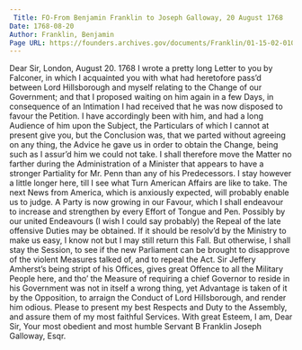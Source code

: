 ```yaml
---
 Title: FO-From Benjamin Franklin to Joseph Galloway, 20 August 1768
Date: 1768-08-20
Author: Franklin, Benjamin
Page URL: https://founders.archives.gov/documents/Franklin/01-15-02-0106
---
```


Dear Sir,
London, August 20. 1768
I wrote a pretty long Letter to you by Falconer, in which I acquainted you with what had heretofore pass’d between Lord Hillsborough and myself relating to the Change of our Government; and that I proposed waiting on him again in a few Days, in consequence of an Intimation I had received that he was now disposed to favour the Petition. I have accordingly been with him, and had a long Audience of him upon the Subject, the Particulars of which I cannot at present give you, but the Conclusion was, that we parted without agreeing on any thing, the Advice he gave us in order to obtain the Change, being such as I assur’d him we could not take. I shall therefore move the Matter no farther during the Administration of a Minister that appears to have a stronger Partiality for Mr. Penn than any of his Predecessors. I stay however a little longer here, till I see what Turn American Affairs are like to take. The next News from America, which is anxiously expected, will probably enable us to judge. A Party is now growing in our Favour, which I shall endeavour to increase and strengthen by every Effort of Tongue and Pen. Possibly by our united Endeavours (I wish I could say probably) the Repeal of the late offensive Duties may be obtained. If it should be resolv’d by the Ministry to make us easy, I know not but I may still return this Fall. But otherwise, I shall stay the Session, to see if the new Parliament can be brought to disapprove of the violent Measures talked of, and to repeal the Act. Sir Jeffery Amherst’s being stript of his Offices, gives great Offence to all the Military People here, and tho’ the Measure of requiring a chief Governor to reside in his Government was not in itself a wrong thing, yet Advantage is taken of it by the Opposition, to arraign the Conduct of Lord Hillsborough, and render him odious. Please to present my best Respects and Duty to the Assembly, and assure them of my most faithful Services. With great Esteem, I am, Dear Sir, Your most obedient and most humble Servant
B Franklin
Joseph Galloway, Esqr.

